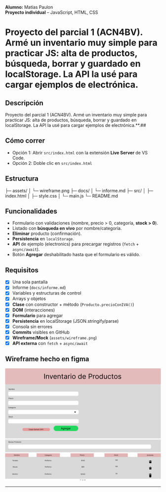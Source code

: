 **Alumno:** Matías Paulon  
**Proyecto individual** – JavaScript, HTML, CSS

# Proyecto del parcial 1 (ACN4BV). Armé un inventario muy simple para practicar JS: alta de productos, búsqueda, borrar y guardado en localStorage. La API la usé para cargar ejemplos de electrónica.

## Descripción
Proyecto del parcial 1 (ACN4BV). Armé un inventario muy simple para practicar JS: alta de productos, búsqueda, borrar y guardado en localStorage. La API la usé para cargar ejemplos de electrónica.**.##

## Cómo correr
- Opción 1: Abrir `src/index.html` con la extensión **Live Server** de VS Code.
- Opción 2: Doble clic en `src/index.html` 

## Estructura
├─ assets/
│ └─ wireframe.png
├─ docs/
│ └─ informe.md
├─ src/
│ ├─ index.html
│ ├─ style.css
│ └─ main.js
└─ README.md


## Funcionalidades
- Formulario con validaciones (nombre, precio > 0, categoría, **stock > 0**).
- Listado con **búsqueda en vivo** por nombre/categoría.
- **Eliminar** producto (confirmación).
- **Persistencia** en `localStorage`.
- **API** de ejemplo (electronics) para precargar registros (`fetch` + `async/await`).
- Botón **Agregar** deshabilitado hasta que el formulario es válido.

## Requisitos
- [x] Una sola pantalla  
- [x] Informe (`docs/informe.md`)  
- [x] Variables y estructuras de control  
- [x] Arrays y objetos  
- [x] **Clase** con constructor + método (`Producto.precioConIVA()`)  
- [x] **DOM** (interacciones)  
- [x] **Formulario** para agregar  
- [x] **Persistencia** en localStorage (JSON.stringify/parse)  
- [x] Consola sin errores  
- [x] **Commits** visibles en GitHub  
- [x] **Wireframe/Mock** (`assets/wireframe.png`)  
- [x] **API externa** con `fetch` + `async/await`

## Wireframe hecho en figma 
![Wireframe](assets/wireframe.png)

---
